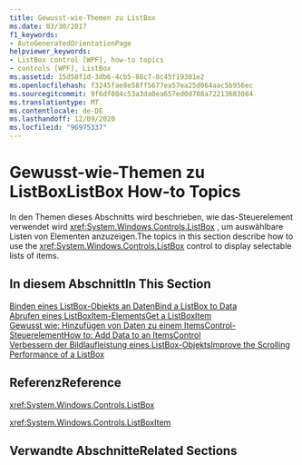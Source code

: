 ```yaml
---
title: Gewusst-wie-Themen zu ListBox
ms.date: 03/30/2017
f1_keywords:
- AutoGeneratedOrientationPage
helpviewer_keywords:
- ListBox control [WPF], how-to topics
- controls [WPF], ListBox
ms.assetid: 15d58f1d-3db6-4cb5-88c7-8c45f19301e2
ms.openlocfilehash: f3245fae8e58ff5677ea57ea25d064aac5b956ec
ms.sourcegitcommit: 9f6df084c53a3da0ea657ed0d708a72213683084
ms.translationtype: MT
ms.contentlocale: de-DE
ms.lasthandoff: 12/09/2020
ms.locfileid: "96975337"
---
```

# <a name="listbox-how-to-topics"></a><span data-ttu-id="2e977-102">Gewusst-wie-Themen zu ListBox</span><span class="sxs-lookup"><span data-stu-id="2e977-102">ListBox How-to Topics</span></span>

<span data-ttu-id="2e977-103">In den Themen dieses Abschnitts wird beschrieben, wie das-Steuerelement verwendet wird <xref:System.Windows.Controls.ListBox> , um auswählbare Listen von Elementen anzuzeigen.</span><span class="sxs-lookup"><span data-stu-id="2e977-103">The topics in this section describe how to use the <xref:System.Windows.Controls.ListBox> control to display selectable lists of items.</span></span>  
  
## <a name="in-this-section"></a><span data-ttu-id="2e977-104">In diesem Abschnitt</span><span class="sxs-lookup"><span data-stu-id="2e977-104">In This Section</span></span>  

 [<span data-ttu-id="2e977-105">Binden eines ListBox-Objekts an Daten</span><span class="sxs-lookup"><span data-stu-id="2e977-105">Bind a ListBox to Data</span></span>](how-to-bind-a-listbox-to-data.md)  
 [<span data-ttu-id="2e977-106">Abrufen eines ListBoxItem-Elements</span><span class="sxs-lookup"><span data-stu-id="2e977-106">Get a ListBoxItem</span></span>](how-to-get-a-listboxitem.md)  
 <span data-ttu-id="2e977-107">[Gewusst wie: Hinzufügen von Daten zu einem ItemsControl-Steuerelement](/previous-versions/dotnet/netframework-3.5/ms743602(v=vs.90))</span><span class="sxs-lookup"><span data-stu-id="2e977-107">[How to: Add Data to an ItemsControl](/previous-versions/dotnet/netframework-3.5/ms743602(v=vs.90))</span></span>  
 [<span data-ttu-id="2e977-108">Verbessern der Bildlaufleistung eines ListBox-Objekts</span><span class="sxs-lookup"><span data-stu-id="2e977-108">Improve the Scrolling Performance of a ListBox</span></span>](how-to-improve-the-scrolling-performance-of-a-listbox.md)  
  
## <a name="reference"></a><span data-ttu-id="2e977-109">Referenz</span><span class="sxs-lookup"><span data-stu-id="2e977-109">Reference</span></span>  

 <xref:System.Windows.Controls.ListBox>  
  
 <xref:System.Windows.Controls.ListBoxItem>  
  
## <a name="related-sections"></a><span data-ttu-id="2e977-110">Verwandte Abschnitte</span><span class="sxs-lookup"><span data-stu-id="2e977-110">Related Sections</span></span>
